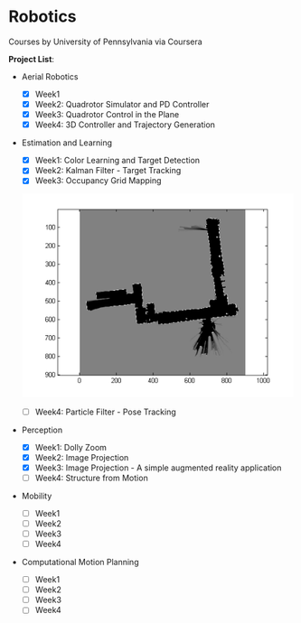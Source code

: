 # Robotics
Courses by University of Pennsylvania via Coursera

**Project List**: 
- Aerial Robotics
  - [x] Week1   
  - [x] Week2: Quadrotor Simulator and PD Controller
  - [x] Week3: Quadrotor Control in the Plane 
  - [x] Week4: 3D Controller and Trajectory Generation
- Estimation and Learning
  - [x] Week1: Color Learning and Target Detection   
  - [x] Week2: Kalman Filter - Target Tracking
  - [x] Week3: Occupancy Grid Mapping
  
  ![myMap](/Robotics-Estimation_and_Learning/Week_3/AssignmentWEEK3/myMap.png)
  
  - [ ] Week4: Particle Filter - Pose Tracking
- Perception
  - [x] Week1: Dolly Zoom   
  - [x] Week2: Image Projection
  - [x] Week3: Image Projection - A simple augmented reality application
  - [ ] Week4: Structure from Motion
- Mobility
  - [ ] Week1   
  - [ ] Week2
  - [ ] Week3 
  - [ ] Week4
- Computational Motion Planning
  - [ ] Week1   
  - [ ] Week2
  - [ ] Week3 
  - [ ] Week4
